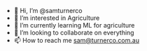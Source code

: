 - 👋 Hi, I’m @samturnerco
- 👀 I’m interested in Agriculture
- 🌱 I’m currently learning ML for agriculture
- 💞️ I’m looking to collaborate on everything
- 📫 How to reach me sam@turnerco.com.au

<!---
samturnerco/samturnerco is a ✨ special ✨ repository because its `README.md` (this file) appears on your GitHub profile.
You can click the Preview link to take a look at your changes.
--->
